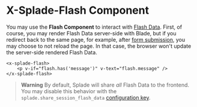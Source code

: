 # X-Splade-Flash Component

You may use the **Flash Component** to interact with [Flash Data](https://laravel.com/docs/9.x/session#flash-data). First, of course, you may render Flash Data server-side with Blade, but if you redirect back to the same page, for example, after [form submission](/x-form.md), you may choose to not reload the page. In that case, the browser won't update the server-side rendered Flash Data.

```blade
<x-splade-flash>
    <p v-if="flash.has('message')" v-text="flash.message" />
</x-splade-flash>
```

> **Warning**
> By default, Splade will share *all* Flash Data to the frontend. You may disable this behavior with the `splade.share_session_flash_data` [configuration key](/customization.md).
